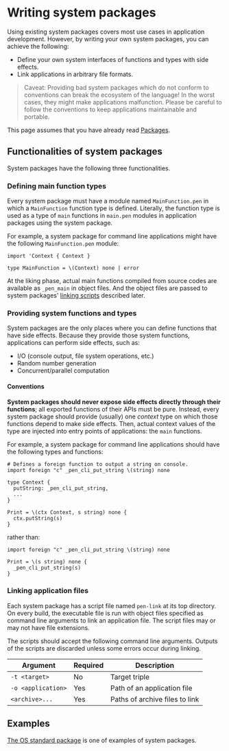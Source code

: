 # Writing system packages

Using existing system packages covers most use cases in application development. However, by writing your own system packages, you can achieve the following:

- Define your own system interfaces of functions and types with side effects.
- Link applications in arbitrary file formats.

> Caveat: Providing bad system packages which do not conform to conventions can break the ecosystem of the language! In the worst cases, they might make applications malfunction. Please be careful to follow the conventions to keep applications maintainable and portable.

This page assumes that you have already read [Packages](/references/language/packages.md).

## Functionalities of system packages

System packages have the following three functionalities.

### Defining main function types

Every system package must have a module named `MainFunction.pen` in which a `MainFunction` function type is defined. Literally, the function type is used as a type of `main` functions in `main.pen` modules in application packages using the system package.

For example, a system package for command line applications might have the following `MainFunction.pen` module:

```pen
import 'Context { Context }

type MainFunction = \(Context) none | error
```

At the liking phase, actual main functions compiled from source codes are available as `_pen_main` in object files. And the object files are passed to system packages' [linking scripts](#linking-application-files) described later.

### Providing system functions and types

System packages are the only places where you can define functions that have side effects. Because they provide those system functions, applications can perform side effects, such as:

- I/O (console output, file system operations, etc.)
- Random number generation
- Concurrent/parallel computation

#### Conventions

**System packages should never expose side effects directly through their functions**; all exported functions of their APIs must be pure. Instead, every system package should provide (usually) one _context_ type on which those functions depend to make side effects. Then, actual context values of the type are injected into entry points of applications: the `main` functions.

For example, a system package for command line applications should have the following types and functions:

```pen
# Defines a foreign function to output a string on console.
import foreign "c" _pen_cli_put_string \(string) none

type Context {
  putString: _pen_cli_put_string,
  ...
}

Print = \(ctx Context, s string) none {
  ctx.putString(s)
}
```

rather than:

```pen
import foreign "c" _pen_cli_put_string \(string) none

Print = \(s string) none {
  _pen_cli_put_string(s)
}
```

### Linking application files

Each system package has a script file named `pen-link` at its top directory. On every build, the executable file is run with object files specified as command line arguments to link an application file. The script files may or may not have file extensions.

The scripts should accept the following command line arguments. Outputs of the scripts are discarded unless some errors occur during linking.

| Argument           | Required | Description                    |
| ------------------ | -------- | ------------------------------ |
| `-t <target>`      | No       | Target triple                  |
| `-o <application>` | Yes      | Path of an application file    |
| `<archive>...`     | Yes      | Paths of archive files to link |

## Examples

[The OS standard package](https://github.com/pen-lang/pen/tree/main/lib/os) is one of examples of system packages.
